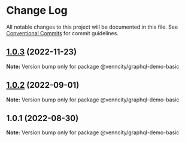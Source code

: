 # Change Log

All notable changes to this project will be documented in this file.
See [Conventional Commits](https://conventionalcommits.org) for commit guidelines.

## [1.0.3](https://github.com/venn-city/graphql-clou/compare/@venncity/graphql-demo-basic@1.0.2...@venncity/graphql-demo-basic@1.0.3) (2022-11-23)

**Note:** Version bump only for package @venncity/graphql-demo-basic





## [1.0.2](https://github.com/venn-city/graphql-clou/compare/@venncity/graphql-demo-basic@1.0.1...@venncity/graphql-demo-basic@1.0.2) (2022-09-01)

**Note:** Version bump only for package @venncity/graphql-demo-basic





## 1.0.1 (2022-08-30)

**Note:** Version bump only for package @venncity/graphql-demo-basic
